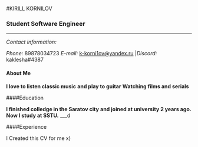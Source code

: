 #KIRILL KORNILOV

### Student Software Engineer
---
 *Contact information:*

 *Phone:* 89878034723
 *E-mail:* k-korni1ov@yandex.ru
|*Discord:* kaklesha#4387
#### About Me

__I love to listen classic music__
__and play to guitar__
__Watching films and serials__

####Education

__I finished colledge in the Saratov city__
__and joined at university 2 years ago.__
__Now I study at SSTU.__
___d

####Experience

I Created this CV for me x)
